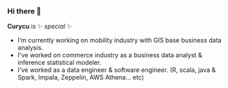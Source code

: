### Hi there 👋

**Curycu** is ✨ _special_ ✨

- I’m currently working on mobility industry with GIS base business data analysis.  
- I've worked on commerce industry as a business data analyst & inference statistical modeler.  
- I've worked as a data engineer & software engineer. (R, scala, java & Spark, Impala, Zeppelin, AWS Athena... etc)  
